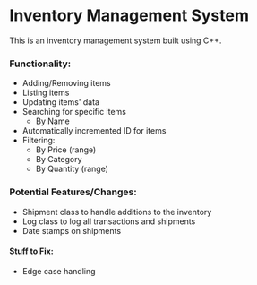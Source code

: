 # Inventory Management System
This is an inventory management system built using C++.

### Functionality:
- Adding/Removing items
- Listing items
- Updating items' data
- Searching for specific items
    - By Name
- Automatically incremented ID for items
- Filtering:
    - By Price (range)
    - By Category
    - By Quantity (range)

### Potential Features/Changes:
- Shipment class to handle additions to the inventory
- Log class to log all transactions and shipments
- Date stamps on shipments

#### Stuff to Fix:
- Edge case handling